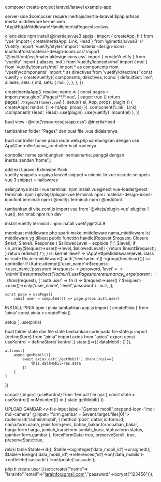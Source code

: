 composer create-project laravel/laravel example-app

server-side
$composer require inertiajs/inertia-laravel
$php artisan inertia:middleware
kernel web :
 \App\Http\Middleware\HandleInertiaRequests::class,

client-side
npm install @inertiajs/vue3
appjs :
import { createApp, h } from 'vue'
import { createInertiaApp, Link, Head } from '@inertiajs/vue3'
// Vuetify
import 'vuetify/styles'
import 'material-design-icons-iconfont/dist/material-design-icons.css'
import '@mdi/font/css/materialdesignicons.css'
import { createVuetify } from 'vuetify'
import { aliases, md } from 'vuetify/iconsets/md'
import { mdi } from 'vuetify/iconsets/mdi'
import * as components from 'vuetify/components'
import * as directives from 'vuetify/directives'
const vuetify = createVuetify({
    components,
    directives,
    icons: {
        defaultSet: 'md',
        aliases,
        sets: {
        md,
        sets: {
            mdi,
          },
        },
      },
   })

createInertiaApp({
  resolve: name => {
    const pages = import.meta.glob('./Pages/**/*.vue', { eager: true })
    return pages[`./Pages/${name}.vue`]
  },
  setup({ el, App, props, plugin }) {
    createApp({ render: () => h(App, props) })
      .component('Link', Link)
      .component('Head', Head)
      .use(plugin)
      .use(vuetify)
      .mount(el)
  },
})

buat view : 
	@vite('resources/js/app.css')
    	@inertiaHead


tambahkan folder "Pages" dan buat file .vue didalamnya

buat controller home
pada route web.php
sambungkan dengan use App\Controller\nama_controller
buat routenya

controller home 
sambungkan inertia\inertia;
panggil dengan inertia::render('home');

add ext
Laravel Extension Pack	
vuetify snippets = gaiya
laravel snippet = minnie lin
vue vscode snippets
vue 3 snippet = hallowtree

selanjutnya install vue
terminal: npm install vue@next vue-loader@next
terminak: npm i @vitejs/plugin-vue
terminal: npm i material-design-icons-iconfont
terminal: npm i @mdi/js
terminal: npm i @mdi/font
 
tambahkan di vite.conf.js
import vue from '@vitejs/plugin-vue'
plugins: [
vue(), 
terimnal: npm run dev

install vuetify
terminal : npm inatall vuetify@^3.3.9

membuat middleware 
php spark make::middleware nama_middleware
isi middleware yg dibuat
public function handle(Request $request, Closure $next, $level): Response
    {
        $allowedLevel = explode ('|', $level);
        if  (in_array($request->user()->level, $allowedLevel)) {
            return $next($request);
        }
        return redirect('/');
    }
isi kernel
        'level' => \App\Http\Middleware\level::class
isi route 
	Route::middleware(['auth','level:admin'])->group(function(){})
isi controller
	 if (Auth::attempt(['user_name'=>$request->user_name,'password'=>$request->password, 'level'=>'admin'])){
            return redirect('/admin');
	}
usePage share
            return array_merge(parent::share($request), [
                'auth.user' => fn () => $request->user()
                    ? $request->user()->only('user_name', 'level','password')
                    : null,
            ]);

	const page = usePage()
        const user = computed(() => page.props.auth.user)


INSTALL PINIA
npm i pinia 
tambahkan app.js
	import { createPinia } from 'pinia'
const pinia = createPinia()

setup [ 
	.use(pinia)

buat folder state dan file state
tambahkan code pada file state.js
	import {defineStore} from "pinia"
import axios from "axios"
export const useKontrol = defineStore('kontrol',{
    state:()=>({
        dataMobil : []
    }),

    actions:{
        async getMobil(){
            await axios.get('/getMobil').then((res)=>{
                this.dataMobil=res.data
            })
        }
    }
})

scripct {
import {useKontrol} from 'tempat file nya'}
const state = useKontrol()
            onMounted(() => {
                state.getMobil()
            })
            
UPLOAD GAMBAR
	<v-file-input label="Gambar mobil" prepend-icon="mdi: mdi-camera" @input="form.gambar = $event.target.files[0]"></v-file-input>
 router.visit('/admin/mobil',
            {
                method:'post',
                data:{
                    id:form.id,
                    nama:form.nama,
                    jenis:form.jenis,
                    bahan_bakar:form.bahan_bakar,
                    harga:form.harga,
                    jumlah_kursi:form.jumlah_kursi,
                    status:form.status,
                    gambar:form.gambar
                    },
                    forceFormData: true,
                    preserveScroll: true,
                    preserveState:true, 



relasi table
	$table->id();
	$table->bigInteger('data_mobil_id')->unsigned();
	$table->foreign('data_mobil_id')->references('id')->on('data_mobils')->onDelete('cascade')->onUpdate('cascade');

php ti create user 
User::create(["name"=> "larainfo","email"=>"larainfo@gmail.com","password"=>bcrypt("123456")]);

